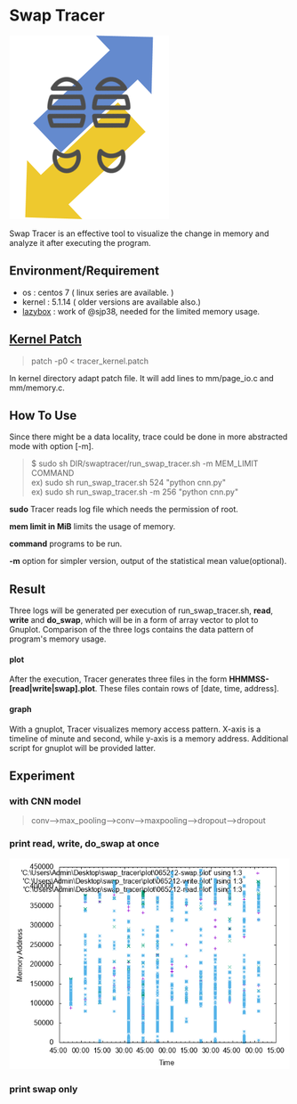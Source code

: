 # Swap Tracer
![swaptracer](./icon.png)

Swap Tracer is an effective tool to visualize the change in memory and analyze it after executing the program.

## Environment/Requirement
+ os : centos 7 ( linux series are available. )
+ kernel : 5.1.14 ( older versions are available also.)  
+ [lazybox](https://github.com/sjp38/lazybox) : work of @sjp38, needed for the limited memory usage.


## [Kernel Patch](https://github.com/lynring24/swap_tracer/blob/master/tracer_kernel.patch)
> patch -p0 < tracer_kernel.patch   

In kernel directory adapt patch file. It will add lines to mm/page_io.c and mm/memory.c.

## How To Use
Since there might be a data locality, trace could be done in more abstracted mode with option [-m].

> $ sudo  sh   DIR/swaptracer/run_swap_tracer.sh -m   MEM_LIMIT COMMAND     
> ex) sudo  sh  run_swap_tracer.sh   524   "python cnn.py"  
> ex) sudo  sh  run_swap_tracer.sh  -m   256 "python cnn.py"

**sudo**  Tracer reads log file which needs the permission of root.

**mem limit in MiB** limits the usage of memory.

**command** programs to be run.

**-m** option for simpler version, output of the statistical mean value(optional).


## Result
Three logs will be generated per execution of run_swap_tracer.sh, **read**, **write** and **do_swap**, which will be in a form of array vector to plot to Gnuplot. Comparison of the three logs contains the data pattern of program's memory usage.

#### plot
After the execution, Tracer generates three files in the form **HHMMSS-[read|write|swap].plot**. These files contain rows of [date, time, address]. 

#### graph
With a gnuplot, Tracer visualizes memory access pattern. X-axis is a timeline of minute and second, while y-axis is a memory address. Additional script for gnuplot will be provided latter.


## Experiment
### with CNN model
> conv-->max_pooling-->conv-->maxpooling-->dropout-->dropout

### print read, write, do_swap at once
![cnn_256](./graph/cnn_256/256.png)

### print swap only
